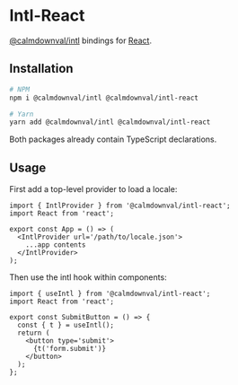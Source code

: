 # Intl-React

[@calmdownval/intl](https://github.com/CalmDownVal/intl/tree/master/packages/intl)
bindings for [React](https://reactjs.org/).

## Installation

```sh
# NPM
npm i @calmdownval/intl @calmdownval/intl-react

# Yarn
yarn add @calmdownval/intl @calmdownval/intl-react
```

Both packages already contain TypeScript declarations.

## Usage

First add a top-level provider to load a locale:

```tsx
import { IntlProvider } from '@calmdownval/intl-react';
import React from 'react';

export const App = () => (
  <IntlProvider url='/path/to/locale.json'>
    ...app contents
  </IntlProvider>
);
```

Then use the intl hook within components:

```tsx
import { useIntl } from '@calmdownval/intl-react';
import React from 'react';

export const SubmitButton = () => {
  const { t } = useIntl();
  return (
    <button type='submit'>
      {t('form.submit')}
    </button>
  );
};
```
